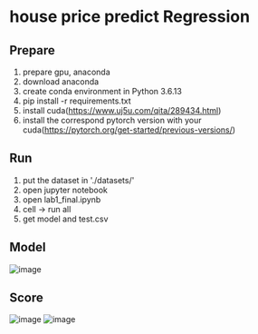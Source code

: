 # house price predict Regression
## Prepare
1. prepare gpu, anaconda
2. download anaconda
3. create conda environment in Python 3.6.13
4. pip install -r requirements.txt
6. install cuda(https://www.uj5u.com/qita/289434.html)
5. install the correspond pytorch version with your cuda(https://pytorch.org/get-started/previous-versions/) 

## Run
1. put the dataset in './datasets/'
2. open jupyter notebook
3. open lab1_final.ipynb
4. cell -> run all
5. get model and test.csv

## Model
![image](https://github.com/MachineLearningNTUT/regression-t109598033YuehTang-1/blob/main/image/results.png)

## Score
![image](https://github.com/MachineLearningNTUT/regression-t109598033YuehTang-1/blob/main/image/score-1.png)
![image](https://github.com/MachineLearningNTUT/regression-t109598033YuehTang-1/blob/main/image/score-2.png)
